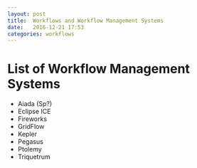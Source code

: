 ```yaml
---
layout: post
title:  Workflows and Workflow Management Systems
date:   2016-12-21 17:53
categories: workflows
---
```


# List of Workflow Management Systems

* Aiada (Sp?)
* Eclipse ICE
* Fireworks
* GridFlow
* Kepler
* Pegasus
* Ptolemy
* Triquetrum